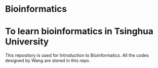 # Bioinformatics
# To learn bioinformatics in Tsinghua University
This repository is used for Introduction to Bioinformatics. All the codes designed by Wang are stored in this repo.
